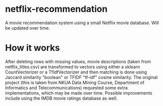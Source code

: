 # netflix-recommendation
A movie recommendation system using a small Netflix movie database. Will be updated over time.
# How it works
After deleting rows with missing values, movie descriptions (taken from netflix_titles.csv) are transformed to vectors using either a sklearn CountVectorizer or a TfIdfVectorizer and then matching is done using Jaccard similarity "boolean" or TFIDF "tf-idf" cosine similarity. The original project (this is taken from NKUA Data Mining Course, Department of Informatics and Telecommunications) requested some extra implementations, which may be made over time. Possible improvements include using the IMDB movie ratings database as well. 
